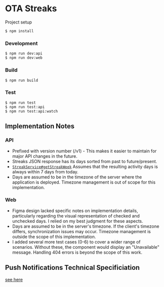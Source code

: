 # OTA Streaks

Project setup

    $ npm install

### Development

    $ npm run dev:api
    $ npm run dev:web

### Build

    $ npm run build

### Test

    $ npm run test
    $ npm run test:api
    $ npm run test:api:watch

## Implementation Notes

### API

- Prefixed with version number (/v1) - This makes it easier to maintain for major API changes in the future.
- Streaks JSON response has its days sorted from past to future/present.
- [`StreakService#getStreakWeek`](./packages/streak-api/src/streaks/streaks.service.ts#21) Assumes that the resulting activity days is always within 7 days from today.
- Days are assumed to be in the timezone of the server where the application is deployed. Timezone management is out of scope for this implementation.

### Web

- Figma design lacked specific notes on implementation details, particularly regarding the visual representation of checked and unchecked days. I relied on my best judgment for these aspects.
- Days are assumed to be in the server's timezone. If the client's timezone differs, synchronization issues may occur. Timezone management is outside the scope of this implementation.
- I added several more test cases (0-6) to cover a wider range of scenarios. Without these, the component would display an "Unavailable" message. Handling 404 errors is beyond the scope of this work.

## Push Notifications Technical Specificiation

[see here](./push_notif_tech_spec.md)
